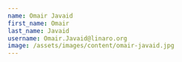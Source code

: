 ```yaml
---
name: Omair Javaid
first_name: Omair
last_name: Javaid
username: Omair.Javaid@linaro.org
image: /assets/images/content/omair-javaid.jpg
---
```

